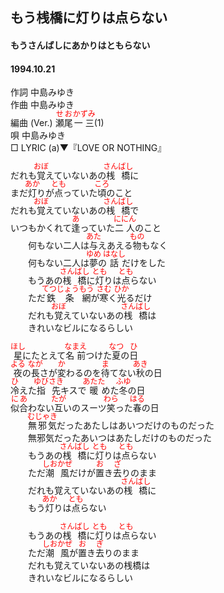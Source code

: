 <style type="text/css">
	ruby{
	    ruby-position: over;
	}
	ruby > rt{font-size: 12px;color:red;}
	p{font:16px;font-size: '楷体'}
</style>
## もう桟橋に灯りは点らない
#### もうさんばしにあかりはともらない
#### 1994.10.21


作詞     中島みゆき　　　　　   
作曲      中島みゆき  　　　   
編曲 (Ver.) <ruby><rb>瀬尾</rb><rp>(</rp><rt>せお</rt><rp>)</rp></ruby><ruby><rb>一三</rb><rp>(</rp><rt>かずみ</rt><rp>)</rp></ruby>(1)　　　　    
唄     中島みゆき      
□ LYRIC (a)▼『LOVE OR NOTHING』     

だれも<ruby><rb>覚</rb><rp>(</rp><rt>おぼ</rt><rp>)</rp></ruby>えていないあの<ruby><rb>桟橋</rb><rp>(</rp><rt>さんばし</rt><rp>)</rp></ruby>に  
まだ<ruby><rb>灯</rb><rp>(</rp><rt>あか</rt><rp>)</rp></ruby>りが<ruby><rb>点</rb><rp>(</rp><rt>とも</rt><rp>)</rp></ruby>っていた<ruby><rb>頃</rb><rp>(</rp><rt>ころ</rt><rp>)</rp></ruby>のこと  
だれも<ruby><rb>覚</rb><rp>(</rp><rt>おぼ</rt><rp>)</rp></ruby>えていないあの<ruby><rb>桟橋</rb><rp>(</rp><rt>さんばし</rt><rp>)</rp></ruby>で  
いつもかくれて<ruby><rb>逢</rb><rp>(</rp><rt>あ</rt><rp>)</rp></ruby>っていた<ruby><rb>二人</rb><rp>(</rp><rt>ににん</rt><rp>)</rp></ruby>のこと  
　　何もない二人は<ruby><rb>与</rb><rp>(</rp><rt>あた</rt><rp>)</rp></ruby>えあえる<ruby><rb>物</rb><rp>(</rp><rt>もの</rt><rp>)</rp></ruby>もなく  
　　何もない二人は<ruby><rb>夢</rb><rp>(</rp><rt>ゆめ</rt><rp>)</rp></ruby>の<ruby><rb>話</rb><rp>(</rp><rt>はなし</rt><rp>)</rp></ruby>だけをした  
　　もうあの<ruby><rb>桟橋</rb><rp>(</rp><rt>さんばし</rt><rp>)</rp></ruby>に<ruby><rb>灯</rb><rp>(</rp><rt>とも</rt><rp>)</rp></ruby>りは<ruby><rb>点</rb><rp>(</rp><rt>とも</rt><rp>)</rp></ruby>らない  
　　ただ<ruby><rb>鉄条</rb><rp>(</rp><rt>てつじょう</rt><rp>)</rp></ruby><ruby><rb>網</rb><rp>(</rp><rt>もう</rt><rp>)</rp></ruby>が<ruby><rb>寒</rb><rp>(</rp><rt>さむ</rt><rp>)</rp></ruby>く<ruby><rb>光</rb><rp>(</rp><rt>ひか</rt><rp>)</rp></ruby>るだけ  
　　だれも<ruby><rb>覚</rb><rp>(</rp><rt>おぼ</rt><rp>)</rp></ruby>えていないあの<ruby><rb>桟橋</rb><rp>(</rp><rt>さんばし</rt><rp>)</rp></ruby>は  
　　きれいなビルになるらしい  
  
<ruby><rb>星</rb><rp>(</rp><rt>ほし</rt><rp>)</rp></ruby>にたとえて<ruby><rb>名前</rb><rp>(</rp><rt>なまえ</rt><rp>)</rp></ruby>つけた<ruby><rb>夏</rb><rp>(</rp><rt>なつ</rt><rp>)</rp></ruby>の<ruby><rb>日</rb><rp>(</rp><rt>ひ</rt><rp>)</rp></ruby>  
<ruby><rb>夜</rb><rp>(</rp><rt>よる</rt><rp>)</rp></ruby>の<ruby><rb>長</rb><rp>(</rp><rt>なが</rt><rp>)</rp></ruby>さが<ruby><rb>変</rb><rp>(</rp><rt>か</rt><rp>)</rp></ruby>わるのを<ruby><rb>待</rb><rp>(</rp><rt>ま</rt><rp>)</rp></ruby>てない<ruby><rb>秋</rb><rp>(</rp><rt>あき</rt><rp>)</rp></ruby>の日  
<ruby><rb>冷</rb><rp>(</rp><rt>ひ</rt><rp>)</rp></ruby>えた<ruby><rb>指先</rb><rp>(</rp><rt>ゆびさき</rt><rp>)</rp></ruby>キスで<ruby><rb>暖</rb><rp>(</rp><rt>あたた</rt><rp>)</rp></ruby>めた<ruby><rb>冬</rb><rp>(</rp><rt>ふゆ</rt><rp>)</rp></ruby>の日  
<ruby><rb>似合</rb><rp>(</rp><rt>にあ</rt><rp>)</rp></ruby>わない<ruby><rb>互</rb><rp>(</rp><rt>たが</rt><rp>)</rp></ruby>いのスーツ<ruby><rb>笑</rb><rp>(</rp><rt>わら</rt><rp>)</rp></ruby>った<ruby><rb>春</rb><rp>(</rp><rt>はる</rt><rp>)</rp></ruby>の日  
　　<ruby><rb>無邪気</rb><rp>(</rp><rt>むじゃき</rt><rp>)</rp></ruby>だったあたしはあいつだけのものだった  
　　無邪気だったあいつはあたしだけのものだった  
　　もうあの<ruby><rb>桟橋</rb><rp>(</rp><rt>さんばし</rt><rp>)</rp></ruby>に<ruby><rb>灯</rb><rp>(</rp><rt>とも</rt><rp>)</rp></ruby>りは<ruby><rb>点</rb><rp>(</rp><rt>とも</rt><rp>)</rp></ruby>らない  
　　ただ<ruby><rb>潮風</rb><rp>(</rp><rt>しおかぜ</rt><rp>)</rp></ruby>だけが<ruby><rb>置</rb><rp>(</rp><rt>お</rt><rp>)</rp></ruby>き<ruby><rb>去</rb><rp>(</rp><rt>ざ</rt><rp>)</rp></ruby>りのまま  
　　だれも覚えていないあの<ruby><rb>桟橋</rb><rp>(</rp><rt>さんばし</rt><rp>)</rp></ruby>に  
　　もう<ruby><rb>灯</rb><rp>(</rp><rt>あか</rt><rp>)</rp></ruby>りは<ruby><rb>点</rb><rp>(</rp><rt>とも</rt><rp>)</rp></ruby>らない  
  
　　もうあの<ruby><rb>桟橋</rb><rp>(</rp><rt>さんばし</rt><rp>)</rp></ruby>に<ruby><rb>灯</rb><rp>(</rp><rt>とも</rt><rp>)</rp></ruby>りは<ruby><rb>点</rb><rp>(</rp><rt>とも</rt><rp>)</rp></ruby>らない  
　　ただ<ruby><rb>潮風</rb><rp>(</rp><rt>しおかぜ</rt><rp>)</rp></ruby>が<ruby><rb>置</rb><rp>(</rp><rt>お</rt><rp>)</rp></ruby>き<ruby><rb>去</rb><rp>(</rp><rt>ぎ</rt><rp>)</rp></ruby>りのまま  
　　だれも覚えていないあの桟橋は  
　　きれいなビルになるらしい  